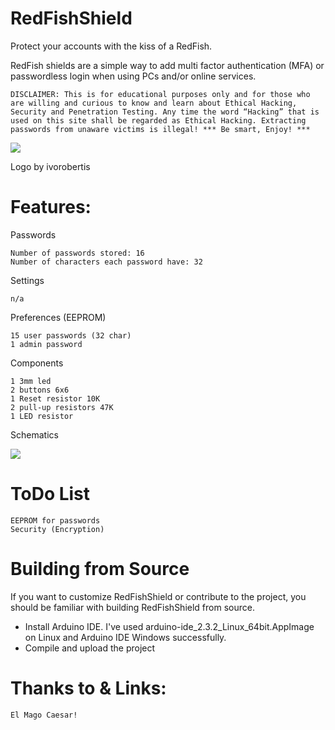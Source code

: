 # RedFishShield
Protect your accounts with the kiss of a RedFish.

RedFish shields are a simple way to add multi factor authentication (MFA) or passwordless login when using PCs and/or online services.

`DISCLAIMER: This is for educational purposes only and for those who are willing and curious to know and learn about Ethical Hacking, Security and Penetration Testing. Any time the word “Hacking” that is used on this site shall be regarded as Ethical Hacking. Extracting passwords from unaware victims is illegal! *** Be smart, Enjoy! ***`

![](https://github.com/th3cr34t1v3h4ck3r/RedFishShield/blob/main/redfishshield.png)

Logo by ivorobertis

# Features:

Passwords

	Number of passwords stored: 16
	Number of characters each password have: 32

Settings

	n/a

Preferences (EEPROM)

	15 user passwords (32 char)
	1 admin password

Components

	1 3mm led
 	2 buttons 6x6
  	1 Reset resistor 10K
   	2 pull-up resistors 47K
	1 LED resistor
   
Schematics

![](https://github.com/th3cr34t1v3h4ck3r/RedFishShield/blob/main/redfishshield_schematic.png)

# ToDo List
	EEPROM for passwords
 	Security (Encryption)

# Building from Source
If you want to customize RedFishShield or contribute to the project, you should be familiar with building RedFishShield from source.
* Install Arduino IDE. I've used arduino-ide_2.3.2_Linux_64bit.AppImage on Linux and Arduino IDE Windows successfully.
* Compile and upload the project

# Thanks to & Links:

	El Mago Caesar!



